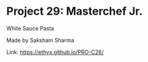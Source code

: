 # Project 29: Masterchef Jr.
White Sauce Pasta

Made by Saksham Sharma

Link: https://ethyx.github.io/PRO-C26/
